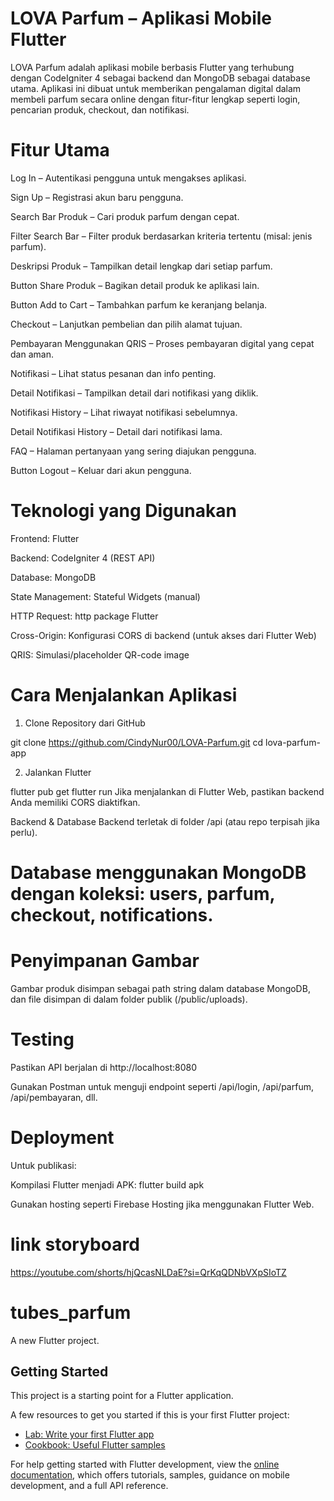 # LOVA Parfum – Aplikasi Mobile Flutter
LOVA Parfum adalah aplikasi mobile berbasis Flutter yang terhubung dengan CodeIgniter 4 sebagai backend dan MongoDB sebagai database utama. Aplikasi ini dibuat untuk memberikan pengalaman digital dalam membeli parfum secara online dengan fitur-fitur lengkap seperti login, pencarian produk, checkout, dan notifikasi.

# Fitur Utama
Log In – Autentikasi pengguna untuk mengakses aplikasi.

Sign Up – Registrasi akun baru pengguna.

Search Bar Produk – Cari produk parfum dengan cepat.

Filter Search Bar – Filter produk berdasarkan kriteria tertentu (misal: jenis parfum).

Deskripsi Produk – Tampilkan detail lengkap dari setiap parfum.

Button Share Produk – Bagikan detail produk ke aplikasi lain.

Button Add to Cart – Tambahkan parfum ke keranjang belanja.

Checkout – Lanjutkan pembelian dan pilih alamat tujuan.

Pembayaran Menggunakan QRIS – Proses pembayaran digital yang cepat dan aman.

Notifikasi – Lihat status pesanan dan info penting.

Detail Notifikasi – Tampilkan detail dari notifikasi yang diklik.

Notifikasi History – Lihat riwayat notifikasi sebelumnya.

Detail Notifikasi History – Detail dari notifikasi lama.

FAQ – Halaman pertanyaan yang sering diajukan pengguna.

Button Logout – Keluar dari akun pengguna.

# Teknologi yang Digunakan
Frontend: Flutter

Backend: CodeIgniter 4 (REST API)

Database: MongoDB

State Management: Stateful Widgets (manual)

HTTP Request: http package Flutter

Cross-Origin: Konfigurasi CORS di backend (untuk akses dari Flutter Web)

QRIS: Simulasi/placeholder QR-code image

# Cara Menjalankan Aplikasi
1. Clone Repository dari GitHub

git clone https://github.com/CindyNur00/LOVA-Parfum.git
cd lova-parfum-app

2. Jalankan Flutter

flutter pub get
flutter run
Jika menjalankan di Flutter Web, pastikan backend Anda memiliki CORS diaktifkan.

Backend & Database
Backend terletak di folder /api (atau repo terpisah jika perlu).

# Database menggunakan MongoDB dengan koleksi: users, parfum, checkout, notifications.

# Penyimpanan Gambar
Gambar produk disimpan sebagai path string dalam database MongoDB, dan file disimpan di dalam folder publik (/public/uploads).

# Testing
Pastikan API berjalan di http://localhost:8080

Gunakan Postman untuk menguji endpoint seperti /api/login, /api/parfum, /api/pembayaran, dll.

# Deployment

Untuk publikasi:

Kompilasi Flutter menjadi APK: flutter build apk

Gunakan hosting seperti Firebase Hosting jika menggunakan Flutter Web.

# link storyboard

https://youtube.com/shorts/hjQcasNLDaE?si=QrKqQDNbVXpSIoTZ

# tubes_parfum

A new Flutter project.

## Getting Started

This project is a starting point for a Flutter application.

A few resources to get you started if this is your first Flutter project:

- [Lab: Write your first Flutter app](https://docs.flutter.dev/get-started/codelab)
- [Cookbook: Useful Flutter samples](https://docs.flutter.dev/cookbook)

For help getting started with Flutter development, view the
[online documentation](https://docs.flutter.dev/), which offers tutorials,
samples, guidance on mobile development, and a full API reference.
